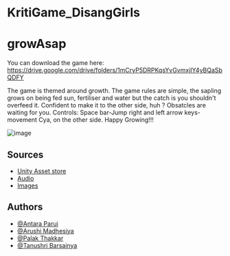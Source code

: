 # KritiGame_DisangGirls
# growAsap

You can download the game here: https://drive.google.com/drive/folders/1mCryP5DRPKqsYvGvmxjIY4yBQaSbQDFY

The game is themed around growth. The game rules are simple, the sapling grows on being fed sun, fertiliser and water but the catch is you shouldn't overfeed it. Confident to make it to the other side, huh ?
Obsatcles are waiting for you. 
Controls: Space bar-Jump
          right and left arrow keys-movement
Cya, on the other side.
Happy Growing!!!

![image](https://github.com/antara02/KritiGame/assets/76205559/c7507ee4-4ef7-423e-82da-a4b14ac42df7)

## Sources

 - [Unity Asset store](https://assetstore.unity.com/)
 - [Audio](https://pixabay.com/)
 - [Images](https://www.shutterstock.com/)


## Authors

- [@Antara Parui]()
- [@Arushi Madhesiya]()
- [@Palak Thakkar]()
- [@Tanushri Barsainya]()
